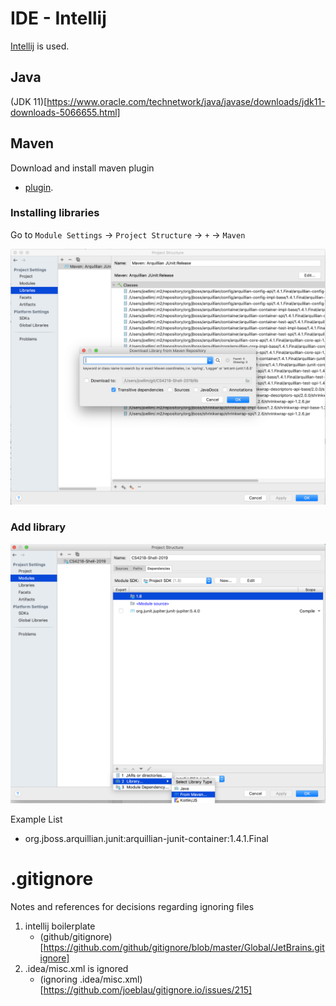 # IDE - Intellij

[Intellij](https://plugins.jetbrains.com/) is used.

## Java

(JDK 11)[https://www.oracle.com/technetwork/java/javase/downloads/jdk11-downloads-5066655.html]

## Maven

Download and install maven plugin
- [plugin](https://plugins.jetbrains.com/plugin/1166-maven-2-integration).

### Installing libraries

Go to `Module Settings` ->  `Project Structure` -> `+` -> `Maven`

![Screenshot](img/install-maven-lib.png)

### Add library

![Screenshot](img/add-lib.png)

Example List
- org.jboss.arquillian.junit:arquillian-junit-container:1.4.1.Final

# .gitignore

Notes and references for decisions regarding ignoring files

1. intellij boilerplate
	- (github/gitignore)[https://github.com/github/gitignore/blob/master/Global/JetBrains.gitignore]
2. .idea/misc.xml is ignored
	- (ignoring .idea/misc.xml)[https://github.com/joeblau/gitignore.io/issues/215]
